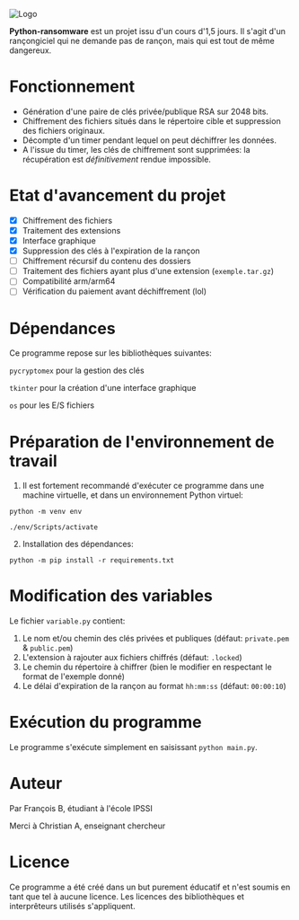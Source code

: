 ![Logo](https://upload.wikimedia.org/wikipedia/commons/thumb/f/f8/Python_logo_and_wordmark.svg/2560px-Python_logo_and_wordmark.svg.png)

**Python-ransomware** est un projet issu d'un cours d'1,5 jours. Il s'agit d'un rançongiciel qui ne demande pas de rançon, mais qui est tout de même dangereux. 

# Fonctionnement 
- Génération d'une paire de clés privée/publique RSA sur 2048 bits.
- Chiffrement des fichiers situés dans le répertoire cible et suppression des fichiers originaux.
- Décompte d'un timer pendant lequel on peut déchiffrer les données.
- A l'issue du timer, les clés de chiffrement sont supprimées: la récupération est *définitivement* rendue impossible.

# Etat d'avancement du projet

- [x] Chiffrement des fichiers
- [x] Traitement des extensions
- [x] Interface graphique
- [x] Suppression des clés à l'expiration de la rançon
- [ ] Chiffrement récursif du contenu des dossiers
- [ ] Traitement des fichiers ayant plus d'une extension (```exemple.tar.gz```)
- [ ] Compatibilité arm/arm64
- [ ] Vérification du paiement avant déchiffrement (lol)

# Dépendances
Ce programme repose sur les bibliothèques suivantes:

```pycryptomex``` pour la gestion des clés

```tkinter``` pour la création d'une interface graphique

```os``` pour les E/S fichiers

# Préparation de l'environnement de travail
1) Il est fortement recommandé d'exécuter ce programme dans une machine virtuelle, et dans un environnement Python virtuel:

```python -m venv env```

```./env/Scripts/activate```

2) Installation des dépendances:

```python -m pip install -r requirements.txt```


# Modification des variables

Le fichier ```variable.py``` contient:
1) Le nom et/ou chemin des clés privées et publiques (défaut: ```private.pem``` & ```public.pem```)
2) L'extension à rajouter aux fichiers chiffrés (défaut: ```.locked```)
3) Le chemin du répertoire à chiffrer (bien le modifier en respectant le format de l'exemple donné)
4) Le délai d'expiration de la rançon au format ```hh:mm:ss``` (défaut: ```00:00:10```)

# Exécution du programme

Le programme s'exécute simplement en saisissant ```python main.py```. 

# Auteur

Par François B, étudiant à l'école IPSSI 

Merci à Christian A, enseignant chercheur

# Licence

Ce programme a été créé dans un but purement éducatif et n'est soumis en tant que tel à aucune licence.
Les licences des bibliothèques et interprêteurs utilisés s'appliquent.


